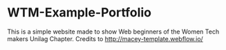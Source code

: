 # WTM-Example-Portfolio
This is a simple website made to show Web beginners of the Women Tech makers Unilag Chapter.
Credits to http://macey-template.webflow.io/
